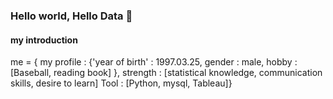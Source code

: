 ### Hello world, Hello Data 👋

#### my introduction
me = {
      my profile : {'year of birth' : 1997.03.25, gender : male, hobby : [Baseball, reading book] },
      strength : [statistical knowledge, communication skills, desire to learn]
      Tool : [Python, mysql, Tableau]}

<!--
**DataResolvere/DataResolvere** is a ✨ _special_ ✨ repository because its `README.md` (this file) appears on your GitHub profile.

Here are some ideas to get you started:

- 🔭 I’m currently working on ...
- 🌱 I’m currently learning ...
- 👯 I’m looking to collaborate on ...
- 🤔 I’m looking for help with ...
- 💬 Ask me about ...
- 📫 How to reach me: ...
- 😄 Pronouns: ...
- ⚡ Fun fact: ...
-->
